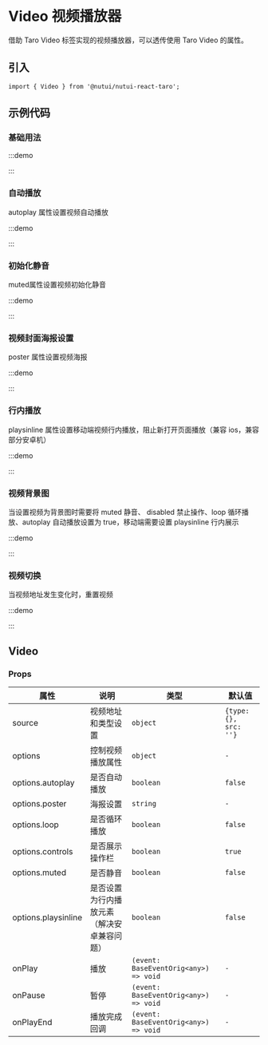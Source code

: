 # Video 视频播放器


借助 Taro Video 标签实现的视频播放器，可以透传使用 Taro Video 的属性。

## 引入

```tsx
import { Video } from '@nutui/nutui-react-taro';
```

## 示例代码

### 基础用法

:::demo

<CodeBlock src='taro/demo1.tsx'></CodeBlock>

:::

### 自动播放

autoplay 属性设置视频自动播放

:::demo

<CodeBlock src='taro/demo2.tsx'></CodeBlock>

:::

### 初始化静音

muted属性设置视频初始化静音

:::demo

<CodeBlock src='taro/demo3.tsx'></CodeBlock>

:::

### 视频封面海报设置

poster 属性设置视频海报

:::demo

<CodeBlock src='taro/demo4.tsx'></CodeBlock>

:::

### 行内播放

playsinline 属性设置移动端视频行内播放，阻止新打开页面播放（兼容 ios，兼容部分安卓机）

:::demo

<CodeBlock src='taro/demo5.tsx'></CodeBlock>

:::

### 视频背景图

当设置视频为背景图时需要将 muted 静音、 disabled 禁止操作、loop 循环播放、autoplay 自动播放设置为 true，移动端需要设置 playsinline 行内展示

:::demo

<CodeBlock src='taro/demo6.tsx'></CodeBlock>

:::

### 视频切换

当视频地址发生变化时，重置视频

:::demo

<CodeBlock src='taro/demo7.tsx'></CodeBlock>

:::

## Video

### Props

| 属性 | 说明 | 类型 | 默认值 |
| --- | --- | --- | --- |
| source | 视频地址和类型设置 | `object` | `{type: {}, src: ''}` |
| options | 控制视频播放属性 | `object` | `-` |
| options.autoplay | 是否自动播放 | `boolean` | `false` |
| options.poster | 海报设置 | `string` | `-` |
| options.loop | 是否循环播放 | `boolean` | `false` |
| options.controls | 是否展示操作栏 | `boolean` | `true` |
| options.muted | 是否静音 | `boolean` | `false` |
| options.playsinline | 是否设置为行内播放元素（解决安卓兼容问题） | `boolean` | `false` |
| onPlay | 播放 | `(event: BaseEventOrig<any>) => void` | `-` |
| onPause | 暂停 | `(event: BaseEventOrig<any>) => void` | `-` |
| onPlayEnd | 播放完成回调 | `(event: BaseEventOrig<any>) => void` | `-` |